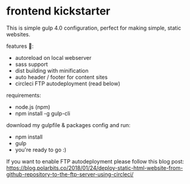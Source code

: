 # frontend kickstarter

This is simple gulp 4.0 configuration, perfect for making simple, static websites.


features 🚀:
- autoreload on local webserver
- sass support
- dist building with minification
- auto header / footer for content sites
- circleci FTP autodeployment (read below)


requirements:
- node.js (npm)
- npm install -g gulp-cli 

download my gulpfile &amp; packages config and run:
- npm install
- gulp
- you're ready to go :)

If you want to enable FTP autodeployment please follow this blog post: https://blog.polarbits.co/2018/01/24/deploy-static-html-website-from-github-repository-to-the-ftp-server-using-circleci/ 
